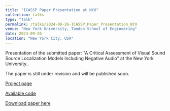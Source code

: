 ```yaml
---
title: "ICASSP Paper Presentation at NYU"
collection: talks
type: "Talk"
permalink: /talks/2024-09-26-ICASSP_Paper_Presentation_NYU
venue: "New York University, Tandon School of Engineering"
date: 2024-09-26
location: "New York City, USA"
---
```


Presentation of the submitted paper: "A Critical Assessment of Visual Sound Source Localization Models Including Negative Audio" at the New York University..

The paper is still under revision and will be published soon.

[Project page](https://xavijuanola.github.io/vssl_eval_projectpage_test)

[Available code](https://github.com/xavijuanola/vssl_eval_test)

[Download paper here](https://drive.google.com/file/d/11uQ900xNGOHAOpbT33rGXJuoYYV2RZec/view?usp=sharing)
